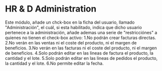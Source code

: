 # HR & D Administration
Este módulo, añade un chck-box en la ficha del usuario, llamado "Administración", el cuál, si esta habilitado, indica que dicho usuario pertenece a la administración, añade ademas una serie de "restricciónes" a quienes no tienen el check-box activo:
1.No podrán crear facturas directas.
2.No verán en las ventas ni el coste del producto, ni el margen de beneficios.
3.No verán en las facturas ni el coste del producto, ni el margen de beneficios.
4.Solo podrán editar en las lineas de factura el producto, la cantidad y el lote.
5.Solo podrán editar en las lineas de pedidos el producto, la cantidad y el lote.
6.No permite editar la fecha.